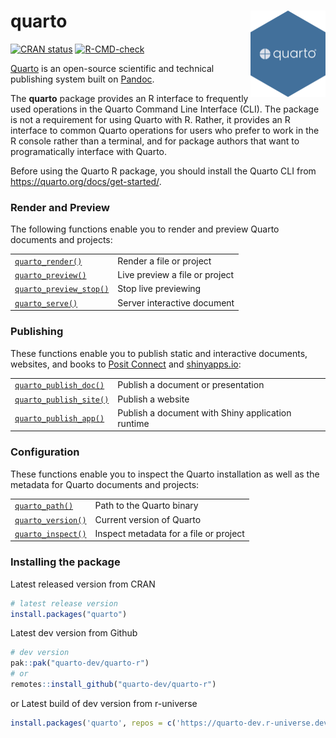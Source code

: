 # quarto <a href="https://quarto-dev.github.io/quarto-r/"><img src="man/figures/logo.png" align="right" height="138" alt="quarto website" /></a>

<!-- badges: start -->
[![CRAN status](https://www.r-pkg.org/badges/version/quarto)](https://CRAN.R-project.org/package=quarto)
[![R-CMD-check](https://github.com/quarto-dev/quarto-r/actions/workflows/R-CMD-check.yaml/badge.svg)](https://github.com/quarto-dev/quarto-r/actions/workflows/R-CMD-check.yaml)
<!-- badges: end -->

[Quarto](https://quarto.org) is an open-source scientific and technical publishing system built on [Pandoc](https://pandoc.org).

The **quarto** package provides an R interface to frequently used operations in the Quarto Command Line Interface (CLI). The package is not a requirement for using Quarto with R. Rather, it provides an R interface to common Quarto operations for users who prefer to work in the R console rather than a terminal, and for package authors that want to programatically interface with Quarto.

Before using the Quarto R package, you should install the Quarto CLI from <https://quarto.org/docs/get-started/>.

### Render and Preview

The following functions enable you to render and preview Quarto documents and projects:

|                                                          |                                |
|---------------------------|------------------------------------|
| [`quarto_render()`](https://quarto-dev.github.io/quarto-r/reference/quarto_render.html)        | Render a file or project       |
| [`quarto_preview()`](https://quarto-dev.github.io/quarto-r/reference/quarto_preview.html)      | Live preview a file or project |
| [`quarto_preview_stop()`](https://quarto-dev.github.io/quarto-r/reference/quarto_preview.html) | Stop live previewing           |
| [`quarto_serve()`](https://quarto-dev.github.io/quarto-r/reference/quarto_serve.html)          | Server interactive document    |

### Publishing

These functions enable you to publish static and interactive documents, websites, and books to [Posit Connect](https://posit.co/products/enterprise/connect/) and [shinyapps.io](https://www.shinyapps.io/):

|                                                              |                                        |
|---------------------------|------------------------------------|
| [`quarto_publish_doc()`](https://quarto-dev.github.io/quarto-r/reference/quarto_publish_doc.html)  | Publish a document or presentation                |
| [`quarto_publish_site()`](https://quarto-dev.github.io/quarto-r/reference/quarto_publish_doc.html) | Publish a website                                 |
| [`quarto_publish_app()`](https://quarto-dev.github.io/quarto-r/reference/quarto_publish_doc.html)  | Publish a document with Shiny application runtime |

### Configuration

These functions enable you to inspect the Quarto installation as well as the metadata for Quarto documents and projects:

|                                                     |                                        |
|---------------------------|------------------------------------|
| [`quarto_path()`](https://quarto-dev.github.io/quarto-r/reference/quarto_path.html)       | Path to the Quarto binary              |
| [`quarto_version()`](https://quarto-dev.github.io/quarto-r/reference/quarto_version.html) | Current version of Quarto              |
| [`quarto_inspect()`](https://quarto-dev.github.io/quarto-r/reference/quarto_inspect.html) | Inspect metadata for a file or project |

### Installing the package 

Latest released version from CRAN

```r
# latest release version 
install.packages("quarto")
```

Latest dev version from Github 
```r
# dev version
pak::pak("quarto-dev/quarto-r")
# or
remotes::install_github("quarto-dev/quarto-r")
```

or Latest build of dev version from r-universe 
```r
install.packages('quarto', repos = c('https://quarto-dev.r-universe.dev', 'https://cloud.r-project.org'))
```
